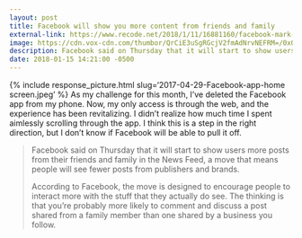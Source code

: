 ```yaml
---
layout: post
title: Facebook will show you more content from friends and family
external-link: https://www.recode.net/2018/1/11/16881160/facebook-mark-zuckerberg-news-feed-algorithm-content-video-friends-family-media-publishers
image: https://cdn.vox-cdn.com/thumbor/QrCiE3uSgRGcjV2fmAdNrvNEFRM=/0x0:3000x2025/2420x1613/filters:focal(895x288:1375x768):format(webp)/cdn.vox-cdn.com/uploads/chorus_image/image/58297107/669889288.jpg.0.jpg
description: Facebook said on Thursday that it will start to show users more posts from their friends and family in the News Feed, a move that means people will see fewer posts from publishers and brands.
date: 2018-01-15 14:21:00 -0500
--- 
```

{% include response_picture.html slug=‘2017-04-29-Facebook-app-home screen.jpeg’ %}
As my challenge for this month, I’ve deleted the Facebook app from my phone. Now, my only access is through the web, and the experience has been revitalizing. I didn’t realize how much time I spent aimlessly scrolling through the app. I think this is a step in the right direction, but I don’t know if Facebook will be able to pull it off.
> Facebook said on Thursday that it will start to show users more posts from their friends and family in the News Feed, a move that means people will see fewer posts from publishers and brands.
> 
> According to Facebook, the move is designed to encourage people to interact more with the stuff that they actually do see. The thinking is that you’re probably more likely to comment and discuss a post shared from a family member than one shared by a business you follow.


